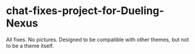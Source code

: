 # chat-fixes-project-for-Dueling-Nexus
All fixes. No pictures. Designed to be compatible with other themes, but not to be a theme itself.
